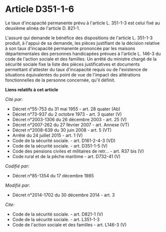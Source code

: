 # Article D351-1-6

Le taux d'incapacité permanente prévu à l'article L. 351-1-3 est celui fixé au deuxième alinéa de l'article D. 821-1. 

L'assuré qui demande le bénéfice des dispositions de l'article L. 351-1-3 produit, à l'appui de sa demande, les pièces
justifiant de la décision relative à son taux d'incapacité permanente prononcée par les maisons départementales des personnes
handicapées prévues à l'article L. 146-3 du code de l'action sociale et des familles. Un arrêté du ministre chargé de la
sécurité sociale fixe la liste des pièces justificatives et documents permettant d'attester du taux d'incapacité requis ou de
l'existence de situations équivalentes du point de vue de l'impact des altérations fonctionnelles de la personne concernée,
qu'il définit.

**Liens relatifs à cet article**

_Cité par_:

  - Décret n°55-753 du 31 mai 1955 - art. 28 quater (Ab)
  - Décret n°73-937 du 2 octobre 1973 - art. 3 quater (V)
  - Décret n°2003-1306 du 26 décembre 2003 - art. 25 (V)
  - Décret n°2007-262 du 27 février 2007 - art. Annexe (VT)
  - Décret n°2008-639 du 30 juin 2008 - art. 5 (VT)
  - Arrêté du 24 juillet 2015 - art. 1 (V)
  - Code de la sécurité sociale. - art. D161-2-4-3 (VD)
  - Code de la sécurité sociale. - art. D351-1-5 (V)
  - Code des pensions civiles et militaires de retr... - art. R37 bis (V)
  - Code rural et de la pêche maritime - art. D732-41 (V)

_Codifié par_:

  - Décret n°85-1354 du 17 décembre 1985

_Modifié par_:

  - Décret n°2014-1702 du 30 décembre 2014 - art. 3

_Cite_:

  - Code de la sécurité sociale. - art. D821-1 (V)
  - Code de la sécurité sociale. - art. L351-1-3
  - Code de l'action sociale et des familles - art. L146-3 (V)
